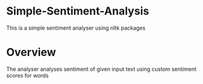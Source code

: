 # Simple-Sentiment-Analysis
This is a simple sentiment analyser using nltk packages

# Overview
The analyser analyses sentiment of given input text using custom sentiment scores for words
